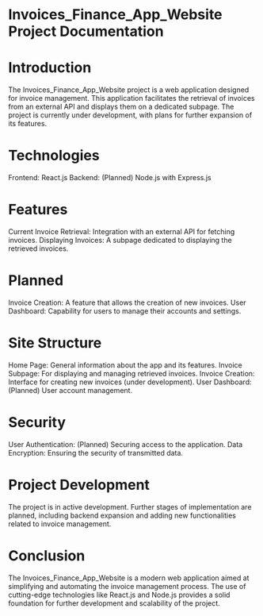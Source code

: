 
# Invoices_Finance_App_Website Project Documentation
# Introduction
The Invoices_Finance_App_Website project is a web application designed for invoice management. This application facilitates the retrieval of invoices from an external API and displays them on a dedicated subpage. The project is currently under development, with plans for further expansion of its features.

# Technologies
Frontend: React.js Backend: (Planned) Node.js with Express.js

# Features
Current
Invoice Retrieval: Integration with an external API for fetching invoices. Displaying Invoices: A subpage dedicated to displaying the retrieved invoices.

# Planned
Invoice Creation: A feature that allows the creation of new invoices. User Dashboard: Capability for users to manage their accounts and settings.

# Site Structure
Home Page: General information about the app and its features. Invoice Subpage: For displaying and managing retrieved invoices. Invoice Creation: Interface for creating new invoices (under development). User Dashboard: (Planned) User account management.

# Security
User Authentication: (Planned) Securing access to the application. Data Encryption: Ensuring the security of transmitted data.

# Project Development
The project is in active development. Further stages of implementation are planned, including backend expansion and adding new functionalities related to invoice management.

# Conclusion
The Invoices_Finance_App_Website is a modern web application aimed at simplifying and automating the invoice management process. The use of cutting-edge technologies like React.js and Node.js provides a solid foundation for further development and scalability of the project.

